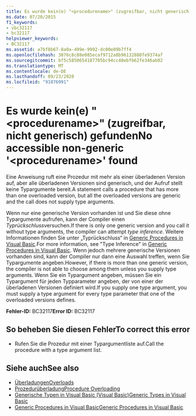 ```yaml
---
title: Es wurde kein(e) "<procedurename>" (zugreifbar, nicht generisch) gefunden
ms.date: 07/20/2015
f1_keywords:
- vbc32117
- bc32117
helpviewer_keywords:
- BC32117
ms.assetid: a7bf8b67-8a0a-499e-9992-dc00e09b7ff4
ms.openlocfilehash: 3876c8c88e085ecaf9712a8b96132888fe9374af
ms.sourcegitcommit: bf5c5850654187705bc94cc40ebfb62fe346ab02
ms.translationtype: MT
ms.contentlocale: de-DE
ms.lasthandoff: 09/23/2020
ms.locfileid: "91076991"
---
```

# <a name="no-accessible-non-generic-procedurename-found"></a><span data-ttu-id="ebdc2-102">Es wurde kein(e) "\<procedurename>" (zugreifbar, nicht generisch) gefunden</span><span class="sxs-lookup"><span data-stu-id="ebdc2-102">No accessible non-generic '\<procedurename>' found</span></span>

<span data-ttu-id="ebdc2-103">Eine Anweisung ruft eine Prozedur mit mehr als einer überladenen Version auf, aber alle überladenen Versionen sind generisch, und der Aufruf stellt keine Typargumente bereit.</span><span class="sxs-lookup"><span data-stu-id="ebdc2-103">A statement calls a procedure that has more than one overloaded version, but all the overloaded versions are generic and the call does not supply type arguments.</span></span>  
  
 <span data-ttu-id="ebdc2-104">Wenn nur eine generische Version vorhanden ist und Sie diese ohne Typargumente aufrufen, kann der Compiler einen *Typrückschluss*versuchen.</span><span class="sxs-lookup"><span data-stu-id="ebdc2-104">If there is only one generic version and you call it without type arguments, the compiler can attempt *type inference*.</span></span> <span data-ttu-id="ebdc2-105">Weitere Informationen finden Sie unter „Typrückschluss“ in [Generic Procedures in Visual Basic](../programming-guide/language-features/data-types/generic-procedures.md).</span><span class="sxs-lookup"><span data-stu-id="ebdc2-105">For more information, see "Type Inference" in [Generic Procedures in Visual Basic](../programming-guide/language-features/data-types/generic-procedures.md).</span></span> <span data-ttu-id="ebdc2-106">Wenn jedoch mehrere generische Versionen vorhanden sind, kann der Compiler nur dann eine Auswahl treffen, wenn Sie Typargumente angeben.</span><span class="sxs-lookup"><span data-stu-id="ebdc2-106">However, if there is more than one generic version, the compiler is not able to choose among them unless you supply type arguments.</span></span> <span data-ttu-id="ebdc2-107">Wenn Sie ein Typargument angeben, müssen Sie ein Typargument für jeden Typparameter angeben, der von einer der überladenen Versionen definiert wird.</span><span class="sxs-lookup"><span data-stu-id="ebdc2-107">If you supply one type argument, you must supply a type argument for every type parameter that one of the overloaded versions defines.</span></span>  
  
 <span data-ttu-id="ebdc2-108">**Fehler-ID:** BC32117</span><span class="sxs-lookup"><span data-stu-id="ebdc2-108">**Error ID:** BC32117</span></span>  
  
## <a name="to-correct-this-error"></a><span data-ttu-id="ebdc2-109">So beheben Sie diesen Fehler</span><span class="sxs-lookup"><span data-stu-id="ebdc2-109">To correct this error</span></span>  
  
- <span data-ttu-id="ebdc2-110">Rufen Sie die Prozedur mit einer Typargumentliste auf.</span><span class="sxs-lookup"><span data-stu-id="ebdc2-110">Call the procedure with a type argument list.</span></span>  
  
## <a name="see-also"></a><span data-ttu-id="ebdc2-111">Siehe auch</span><span class="sxs-lookup"><span data-stu-id="ebdc2-111">See also</span></span>

- [<span data-ttu-id="ebdc2-112">Überladungen</span><span class="sxs-lookup"><span data-stu-id="ebdc2-112">Overloads</span></span>](../language-reference/modifiers/overloads.md)
- [<span data-ttu-id="ebdc2-113">Prozedurüberladung</span><span class="sxs-lookup"><span data-stu-id="ebdc2-113">Procedure Overloading</span></span>](../programming-guide/language-features/procedures/procedure-overloading.md)
- [<span data-ttu-id="ebdc2-114">Generische Typen in Visual Basic (Visual Basic)</span><span class="sxs-lookup"><span data-stu-id="ebdc2-114">Generic Types in Visual Basic</span></span>](../programming-guide/language-features/data-types/generic-types.md)
- [<span data-ttu-id="ebdc2-115">Generic Procedures in Visual Basic</span><span class="sxs-lookup"><span data-stu-id="ebdc2-115">Generic Procedures in Visual Basic</span></span>](../programming-guide/language-features/data-types/generic-procedures.md)
